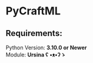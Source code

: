 # PyCraftML
## Requirements:  
Python Version:    **3.10.0 or Newer**  
Module:    **Ursina ʕ •ᴥ•ʔゝ**  
